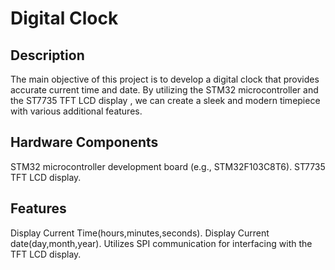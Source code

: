 # **Digital Clock**
## Description
  The main objective of this project is to develop a digital clock that provides accurate current time and date. By utilizing the STM32 microcontroller and the ST7735 TFT LCD display , we can create a sleek and modern timepiece with various additional features.
## Hardware Components
STM32 microcontroller development board (e.g., STM32F103C8T6).
ST7735 TFT LCD display.
## Features
Display Current Time(hours,minutes,seconds).
Display Current date(day,month,year).
Utilizes SPI communication for interfacing with the TFT LCD display.
